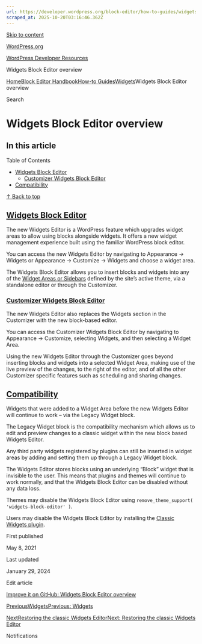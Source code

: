 ```yaml
---
url: https://developer.wordpress.org/block-editor/how-to-guides/widgets/overview
scraped_at: 2025-10-20T03:16:46.362Z
---
```


[Skip to content](https://developer.wordpress.org/block-editor/how-to-guides/widgets/overview/#wp--skip-link--target)

[WordPress.org](https://wordpress.org/)

[WordPress Developer Resources](https://developer.wordpress.org/)

Widgets Block Editor overview


[Home](https://developer.wordpress.org/)[Block Editor Handbook](https://developer.wordpress.org/block-editor/)[How-to Guides](https://developer.wordpress.org/block-editor/how-to-guides/)[Widgets](https://developer.wordpress.org/block-editor/how-to-guides/widgets/)Widgets Block Editor overview

Search

# Widgets Block Editor overview

## In this article

Table of Contents

- [Widgets Block Editor](https://developer.wordpress.org/block-editor/how-to-guides/widgets/overview/#widgets-block-editor)
  - [Customizer Widgets Block Editor](https://developer.wordpress.org/block-editor/how-to-guides/widgets/overview/#customizer-widgets-block-editor)
- [Compatibility](https://developer.wordpress.org/block-editor/how-to-guides/widgets/overview/#compatibility)

[↑ Back to top](https://developer.wordpress.org/block-editor/how-to-guides/widgets/overview/#wp--skip-link--target)

## [Widgets Block Editor](https://developer.wordpress.org/block-editor/how-to-guides/widgets/overview/\#widgets-block-editor)

The new Widgets Editor is a WordPress feature which upgrades widget areas to allow using blocks alongside widgets. It offers a new widget management experience built using the familiar WordPress block editor.

You can access the new Widgets Editor by navigating to Appearance → Widgets or Appearance → Customize → Widgets and choose a widget area.

The Widgets Block Editor allows you to insert blocks and widgets into any of the [Widget Areas or Sidebars](https://developer.wordpress.org/themes/functionality/sidebars/) defined by the site’s active theme, via a standalone editor or through the Customizer.

### [Customizer Widgets Block Editor](https://developer.wordpress.org/block-editor/how-to-guides/widgets/overview/\#customizer-widgets-block-editor)

The new Widgets Editor also replaces the Widgets section in the Customizer with the new block-based editor.

You can access the Customizer Widgets Block Editor by navigating to Appearance → Customize, selecting Widgets, and then selecting a Widget Area.

Using the new Widgets Editor through the Customizer goes beyond inserting blocks and widgets into a selected Widget Area, making use of the live preview of the changes, to the right of the editor, and of all the other Customizer specific features such as scheduling and sharing changes.

## [Compatibility](https://developer.wordpress.org/block-editor/how-to-guides/widgets/overview/\#compatibility)

Widgets that were added to a Widget Area before the new Widgets Editor will continue to work – via the Legacy Widget block.

The Legacy Widget block is the compatibility mechanism which allows us to edit and preview changes to a classic widget within the new block based Widgets Editor.

Any third party widgets registered by plugins can still be inserted in widget areas by adding and setting them up through a Legacy Widget block.

The Widgets Editor stores blocks using an underlying “Block” widget that is invisible to the user. This means that plugins and themes will continue to work normally, and that the Widgets Block Editor can be disabled without any data loss.

Themes may disable the Widgets Block Editor using `remove_theme_support( 'widgets-block-editor' )`.

Users may disable the Widgets Block Editor by installing the [Classic Widgets plugin](https://wordpress.org/plugins/classic-widgets/).

First published

May 8, 2021

Last updated

January 29, 2024

Edit article

[Improve it on GitHub: Widgets Block Editor overview](https://github.com/WordPress/gutenberg/edit/trunk/docs/how-to-guides/widgets/overview.md)

[PreviousWidgetsPrevious: Widgets](https://developer.wordpress.org/block-editor/how-to-guides/widgets/)

[NextRestoring the classic Widgets EditorNext: Restoring the classic Widgets Editor](https://developer.wordpress.org/block-editor/how-to-guides/widgets/opting-out/)

Notifications